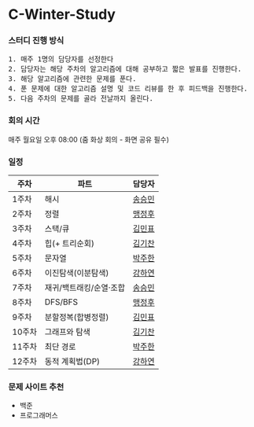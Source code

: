 # C-Winter-Study

### 스터디 진행 방식
<pre>
1. 매주 1명의 담당자를 선정한다
2. 담당자는 해당 주차의 알고리즘에 대해 공부하고 짧은 발표를 진행한다.
3. 해당 알고리즘에 관련한 문제를 푼다.
4. 푼 문제에 대한 알고리즘 설명 및 코드 리뷰를 한 후 피드백을 진행한다.
5. 다음 주차의 문제를 골라 전날까지 올린다.
</pre>

### 회의 시간
매주 월요일 오후 08:00 (줌 화상 회의 - 화면 공유 필수)

### 일정
|**주차**|**파트**|**담당자**|
|----|----|----|
|1주차|해시| [송승민](https://github.com/SoNgSeUNgMiN96) |
|2주차|정렬| [맹정후](https://github.com/MJHtheLEGEND) |
|3주차|스택/큐| [김민표](https://github.com/rabbitate) |
|4주차|힙(+ 트리순회)| [김기찬](https://github.com/Kichan01) |
|5주차|문자열| [박주한](https://github.com/ParkJuhan94) |
|6주차|이진탐색(이분탐색)| [강하연](https://github.com/KangHayeonn) |
|7주차|재귀/백트래킹/순열·조합| [송승민](https://github.com/SoNgSeUNgMiN96) |
|8주차|DFS/BFS| [맹정후](https://github.com/MJHtheLEGEND) |
|9주차|분할정복(합병정렬)| [김민표](https://github.com/rabbitate) |
|10주차|그래프와 탐색| [김기찬](https://github.com/Kichan01) |
|11주차|최단 경로| [박주한](https://github.com/ParkJuhan94) |
|12주차|동적 계획법(DP)| [강하연](https://github.com/KangHayeonn) |


### 문제 사이트 추천
- 백준
- 프로그래머스
